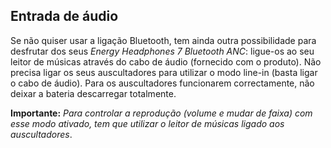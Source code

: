 ## Entrada de áudio

Se não quiser usar a ligação Bluetooth, tem ainda outra possibilidade para desfrutar dos seus *Energy Headphones 7 Bluetooth ANC*: ligue-os ao seu leitor de músicas através do cabo de áudio (fornecido com o produto). Não precisa ligar os seus auscultadores para utilizar o modo line-in (basta ligar o cabo de áudio). Para os auscultadores funcionarem correctamente, não deixar a bateria descarregar totalmente.

**Importante:** *Para controlar a reprodução (volume e mudar de faixa) com esse modo ativado, tem que utilizar o leitor de músicas ligado aos auscultadores*.

